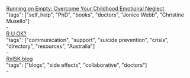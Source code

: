 [Running on Empty: Overcome Your Childhood Emotional Neglect](http://a.co/eI8V3e1)<br />
"tags": ["self_help", "PhD", "books", "doctors", "Jonice Webb", "Christine Musello"]<br />
-<br />
[R U OK?](https://www.ruok.org.au/)<br />
"tags": ["communication", "support", "suicide prevention", "crisis", "directory", "resources", "Australia"]<br />
-<br />
[RxISK blog](https://rxisk.org/blog/)<br />
"tags": ["blogs", "side effects", "collaborative", "doctors"]<br />
-<br />
